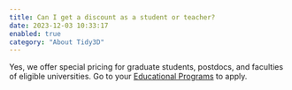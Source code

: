 ```yaml
---
title: Can I get a discount as a student or teacher?
date: 2023-12-03 10:33:17
enabled: true
category: "About Tidy3D"
---
```

<div><div>Yes, we offer special pricing for graduate students, postdocs, and faculties of eligible universities. Go to your <a href="https://www.flexcompute.com/tidy3d/educational-licenses">Educational Programs</a>&nbsp;to apply.</div></div>

